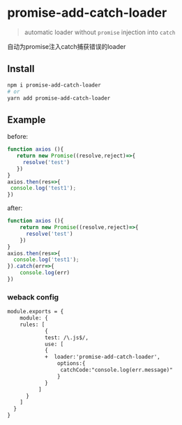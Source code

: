 # promise-add-catch-loader

> automatic loader without `promise` injection into `catch`

自动为promise注入catch捕获错误的loader

## Install

```bash
npm i promise-add-catch-loader
# or
yarn add promise-add-catch-loader
```
## Example

 before:

 ```js
function axios (){
	return new Promise((resolve,reject)=>{
      resolve('test')
    })
}
axios.then(res=>{
  console.log('test1');
})
 ```
after:

```js
function axios (){
	return new Promise((resolve,reject)=>{
      resolve('test')
    })
}
axios.then(res=>{
  console.log('test1');
}).catch(err=>{
    console.log(err)
})
```
### weback config

```diff
module.exports = {
    module: {
    rules: [
            {
            test: /\.js$/,
            use: [
            {
            +  loader:'promise-add-catch-loader',
                options:{
                 catchCode:"console.log(err.message)"
                }
            }
          ]
      }
    ]
  }
}
```







